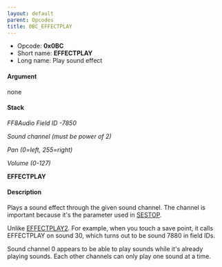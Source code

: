 ```yaml
---
layout: default
parent: Opcodes
title: 0BC_EFFECTPLAY
---
```


-   Opcode: **0x0BC**
-   Short name: **EFFECTPLAY**
-   Long name: Play sound effect

#### Argument

none

#### Stack

  
*FF8Audio Field ID -7850*

*Sound channel (must be power of 2)*

*Pan (0=left, 255=right)*

*Volume (0-127)*

**EFFECTPLAY**

#### Description

Plays a sound effect through the given sound channel. The channel is important because it's the parameter used in [SESTOP](0CD_SESTOP.md).

Unlike [EFFECTPLAY2](021_EFFECTPLAY2.md). For example, when you touch a save point, it calls EFFECTPLAY on sound 30, which turns out to be sound 7880 in field IDs.

Sound channel 0 appears to be able to play sounds while it's already playing sounds. Each other channels can only play one sound at a time.
